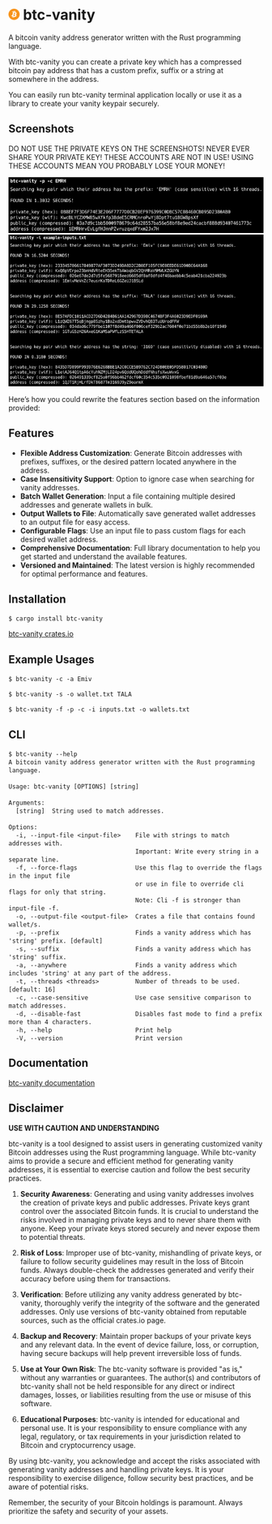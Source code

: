 
# <img src='Bitcoin.svg.png' width='22'> btc-vanity

A bitcoin vanity address generator written with the Rust programming language.

With btc-vanity you can create a private key which has a compressed bitcoin pay address that has a custom prefix, suffix or a string at somewhere in the address.

You can easily run btc-vanity terminal application locally or use it as a library to create your vanity keypair securely.

## Screenshots

DO NOT USE THE PRIVATE KEYS ON THE SCREENSHOTS! NEVER EVER SHARE YOUR PRIVATE KEY! THESE ACCOUNTS ARE NOT IN USE! USING THESE ACCOUNTS MEAN YOU PROBABLY LOSE YOUR MONEY!

![My Image](example.png)
![My Image](examples-input-file.png)

Here’s how you could rewrite the features section based on the information provided:

## Features

- **Flexible Address Customization**: Generate Bitcoin addresses with prefixes, suffixes, or the desired pattern located anywhere in the address.
- **Case Insensitivity Support**: Option to ignore case when searching for vanity addresses.
- **Batch Wallet Generation**: Input a file containing multiple desired addresses and generate wallets in bulk.
- **Output Wallets to File**: Automatically save generated wallet addresses to an output file for easy access.
- **Configurable Flags**: Use an input file to pass custom flags for each desired wallet address.
- **Comprehensive Documentation**: Full library documentation to help you get started and understand the available features.
- **Versioned and Maintained**: The latest version is highly recommended for optimal performance and features.

## Installation

```
$ cargo install btc-vanity
```
[btc-vanity crates.io](https://crates.io/crates/btc-vanity)


## Example Usages

```
$ btc-vanity -c -a Emiv
```

```
$ btc-vanity -s -o wallet.txt TALA
```

```
$ btc-vanity -f -p -c -i inputs.txt -o wallets.txt
```

## CLI

```
$ btc-vanity --help
A bitcoin vanity address generator written with the Rust programming language.

Usage: btc-vanity [OPTIONS] [string]

Arguments:
  [string]  String used to match addresses.

Options:
  -i, --input-file <input-file>    File with strings to match addresses with.
                                   Important: Write every string in a separate line.
  -f, --force-flags                Use this flag to override the flags in the input file
                                   or use in file to override cli flags for only that string.
                                   Note: Cli -f is stronger than input-file -f.
  -o, --output-file <output-file>  Crates a file that contains found wallet/s.
  -p, --prefix                     Finds a vanity address which has 'string' prefix. [default]
  -s, --suffix                     Finds a vanity address which has 'string' suffix.
  -a, --anywhere                   Finds a vanity address which includes 'string' at any part of the address.
  -t, --threads <threads>          Number of threads to be used. [default: 16]
  -c, --case-sensitive             Use case sensitive comparison to match addresses.
  -d, --disable-fast               Disables fast mode to find a prefix more than 4 characters.
  -h, --help                       Print help
  -V, --version                    Print version
```

## Documentation

[btc-vanity documentation](https://docs.rs/btc-vanity/latest/btc_vanity/index.html)


## Disclaimer

**USE WITH CAUTION AND UNDERSTANDING**

btc-vanity is a tool designed to assist users in generating customized vanity Bitcoin addresses using the Rust programming language. While btc-vanity aims to provide a secure and efficient method for generating vanity addresses, it is essential to exercise caution and follow the best security practices.

1. **Security Awareness**: Generating and using vanity addresses involves the creation of private keys and public addresses. Private keys grant control over the associated Bitcoin funds. It is crucial to understand the risks involved in managing private keys and to never share them with anyone. Keep your private keys stored securely and never expose them to potential threats.

2. **Risk of Loss**: Improper use of btc-vanity, mishandling of private keys, or failure to follow security guidelines may result in the loss of Bitcoin funds. Always double-check the addresses generated and verify their accuracy before using them for transactions.

3. **Verification**: Before utilizing any vanity address generated by btc-vanity, thoroughly verify the integrity of the software and the generated addresses. Only use versions of btc-vanity obtained from reputable sources, such as the official crates.io page.

4. **Backup and Recovery**: Maintain proper backups of your private keys and any relevant data. In the event of device failure, loss, or corruption, having secure backups will help prevent irreversible loss of funds.

5. **Use at Your Own Risk**: The btc-vanity software is provided "as is," without any warranties or guarantees. The author(s) and contributors of btc-vanity shall not be held responsible for any direct or indirect damages, losses, or liabilities resulting from the use or misuse of this software.

6. **Educational Purposes**: btc-vanity is intended for educational and personal use. It is your responsibility to ensure compliance with any legal, regulatory, or tax requirements in your jurisdiction related to Bitcoin and cryptocurrency usage.

By using btc-vanity, you acknowledge and accept the risks associated with generating vanity addresses and handling private keys. It is your responsibility to exercise diligence, follow security best practices, and be aware of potential risks.

Remember, the security of your Bitcoin holdings is paramount. Always prioritize the safety and security of your assets.
